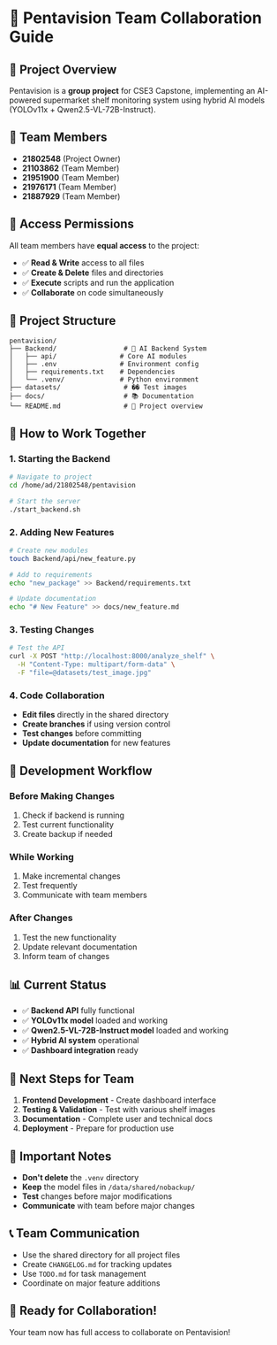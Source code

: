 # 🤝 Pentavision Team Collaboration Guide

## 🎯 **Project Overview**
Pentavision is a **group project** for CSE3 Capstone, implementing an AI-powered supermarket shelf monitoring system using hybrid AI models (YOLOv11x + Qwen2.5-VL-72B-Instruct).

## 👥 **Team Members**
- **21802548** (Project Owner)
- **21103862** (Team Member)
- **21951900** (Team Member)  
- **21976171** (Team Member)
- **21887929** (Team Member)

## 🔐 **Access Permissions**
All team members have **equal access** to the project:
- ✅ **Read & Write** access to all files
- ✅ **Create & Delete** files and directories
- ✅ **Execute** scripts and run the application
- ✅ **Collaborate** on code simultaneously

## 📁 **Project Structure**
```
pentavision/
├── Backend/                 # 🧠 AI Backend System
│   ├── api/                # Core AI modules
│   ├── .env                # Environment config
│   ├── requirements.txt    # Dependencies
│   └── .venv/              # Python environment
├── datasets/                # �� Test images
├── docs/                    # 📚 Documentation
└── README.md                # 📖 Project overview
```

## 🚀 **How to Work Together**

### **1. Starting the Backend**
```bash
# Navigate to project
cd /home/ad/21802548/pentavision

# Start the server
./start_backend.sh
```

### **2. Adding New Features**
```bash
# Create new modules
touch Backend/api/new_feature.py

# Add to requirements
echo "new_package" >> Backend/requirements.txt

# Update documentation
echo "# New Feature" >> docs/new_feature.md
```

### **3. Testing Changes**
```bash
# Test the API
curl -X POST "http://localhost:8000/analyze_shelf" \
  -H "Content-Type: multipart/form-data" \
  -F "file=@datasets/test_image.jpg"
```

### **4. Code Collaboration**
- **Edit files** directly in the shared directory
- **Create branches** if using version control
- **Test changes** before committing
- **Update documentation** for new features

## 🔧 **Development Workflow**

### **Before Making Changes**
1. Check if backend is running
2. Test current functionality
3. Create backup if needed

### **While Working**
1. Make incremental changes
2. Test frequently
3. Communicate with team members

### **After Changes**
1. Test the new functionality
2. Update relevant documentation
3. Inform team of changes

## 📊 **Current Status**
- ✅ **Backend API** fully functional
- ✅ **YOLOv11x model** loaded and working
- ✅ **Qwen2.5-VL-72B-Instruct model** loaded and working
- ✅ **Hybrid AI system** operational
- ✅ **Dashboard integration** ready

## 🎯 **Next Steps for Team**
1. **Frontend Development** - Create dashboard interface
2. **Testing & Validation** - Test with various shelf images
3. **Documentation** - Complete user and technical docs
4. **Deployment** - Prepare for production use

## 🚨 **Important Notes**
- **Don't delete** the `.venv` directory
- **Keep** the model files in `/data/shared/nobackup/`
- **Test** changes before major modifications
- **Communicate** with team before major changes

## 📞 **Team Communication**
- Use the shared directory for all project files
- Create `CHANGELOG.md` for tracking updates
- Use `TODO.md` for task management
- Coordinate on major feature additions

## 🎉 **Ready for Collaboration!**
Your team now has full access to collaborate on Pentavision!

